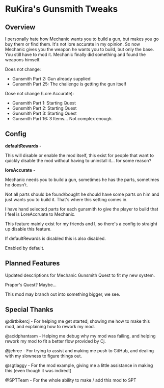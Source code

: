 # RuKira's Gunsmith Tweaks

## Overview

I personally hate how Mechanic wants you to build a gun, but makes you go buy them or find them. It's not lore accurate in my opinion.
So now Mechanic gives you the weapon he wants you to build, but only the base. You still have to mod it. Mechanic finally did something and found the weapons himself.

Does not change:
- Gunsmith Part 2: Gun already supplied
- Gunsmith Part 25: The challenge is getting the gun itself

Dose not change (Lore Accurate):
- Gunsmith Part 1: Starting Quest
- Gunsmith Part 2: Starting Quest
- Gunsmith Part 3: Starting Quest
- Gunsmith Part 16: 3 Items... Not complex enough.

## Config

**defaultRewards** -

This will disable or enable the mod itself, this exist for people that want to quickly disable the mod without having to uninstall it... for some reason?

**loreAccurate** -

Mechanic needs you to build a gun, sometimes he has the parts, sometimes he doesn't.

Not all parts should be found/bought he should have some parts on him and just wants you to build it. That's where this setting comes in.

I have hand selected parts for each gunsmith to give the player to build that I feel is LoreAccruate to Mechanic.

This feature mainly exist for my friends and I, so there's a config to straight up disable this feature. 

If defaultRewards is disabled this is also disabled.

Enabled by default.

## Planned Features

Updated descriptions for Mechanic Gunsmith Quest to fit my new system.

Prapor's Quest? Maybe...

This mod may branch out into something bigger, we see.

## Special Thanks

@dirtbikercj - For helping me get started, showing me how to make this mod, and explaining how to rework my mod.

@acidphantasm - Helping me debug why my mod was failing, and helping rework my mod to fit a better flow provided by Cj.

@jehree - For trying to assist and making me push to GitHub, and dealing with my slowness to figure things out.

@sgtlaggy - For the mod example, giving me a little assistance in making this (even though it was indirect)

@SPTTeam - For the whole ability to make / add this mod to SPT

